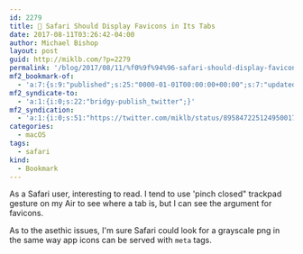 ```yaml
---
id: 2279
title: 🔖 Safari Should Display Favicons in Its Tabs
date: 2017-08-11T03:26:42-04:00
author: Michael Bishop
layout: post
guid: http://miklb.com/?p=2279
permalink: '/blog/2017/08/11/%f0%9f%94%96-safari-should-display-favicons-in-its-tabs/'
mf2_bookmark-of:
  - 'a:7:{s:9:"published";s:25:"0000-01-01T00:00:00+00:00";s:7:"updated";s:25:"0000-01-01T00:00:00+00:00";s:7:"summary";s:152:"It might sound silly if you’re not a heavy user of browser tabs, but I am convinced that the lack of favicons is holding back Safari’s market share.";s:4:"name";s:42:"Safari Should Display Favicons in Its Tabs";s:8:"category";a:1:{i:0;s:0:"";}s:11:"publication";s:15:"Daring Fireball";s:3:"url";s:77:"https://daringfireball.net/2017/08/safari_should_display_favicons_in_its_tabs";}'
mf2_syndicate-to:
  - 'a:1:{i:0;s:22:"bridgy-publish_twitter";}'
mf2_syndication:
  - 'a:1:{i:0;s:51:"https://twitter.com/miklb/status/895847225124950017";}'
categories:
  - macOS
tags:
  - safari
kind:
  - Bookmark
---
```

As a Safari user, interesting to read. I tend to use 'pinch closed" trackpad gesture on my Air to see where a tab is, but I can see the argument for favicons.

As to the asethic issues, I'm sure Safari could look for a grayscale png in the same way app icons can be served with `meta` tags.